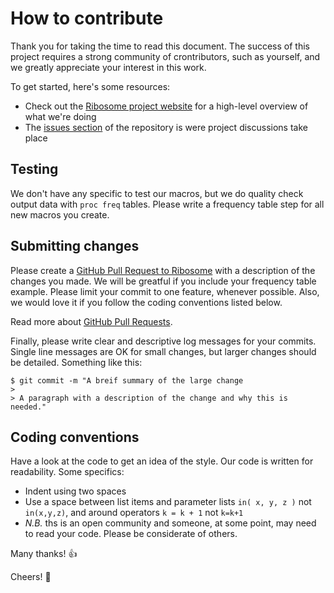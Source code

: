 # How to contribute
Thank you for taking the time to read this document. The success of this project requires a strong community of crontributors, such as yourself, and we greatly appreciate your interest in this work.

To get started, here's some resources:
+ Check out the [Ribosome project website](https://watdurcodegroup.github.io/ribosome/) for a high-level overview of what we're doing
+ The [issues section](https://github.com/WatDurCodeGroup/ribosome/issues) of the repository is were project discussions take place

## Testing
We don't have any specific to test our macros, but we do quality check output data with `proc freq` tables. Please write a frequency table step for all new macros you create.

## Submitting changes
Please create a [GitHub Pull Request to Ribosome](https://github.com/WatDurCodeGroup/ribosome/compare) with a description of the changes you made. We will be greatful if you include your frequency table example. Please limit your commit to one feature, whenever possible. Also, we would love it if you follow the coding conventions listed below.

Read more about [GitHub Pull Requests](https://help.github.com/en/articles/about-pull-requests).

Finally, please write clear and descriptive log messages for your commits. Single line messages are OK for small changes, but larger changes should be detailed. Something like this:
```
$ git commit -m "A breif summary of the large change
>
> A paragraph with a description of the change and why this is needed."
```

## Coding conventions
Have a look at the code to get an idea of the style. Our code is written for readability.
Some specifics:
+ Indent using two spaces
+ Use a space between list items and parameter lists `in( x, y, z )` not `in(x,y,z)`, and around operators `k = k + 1` not `k=k+1`
+ _N.B._ ths is an open community and someone, at some point, may need to read your code. Please be considerate of others.

Many thanks! :thumbsup:

Cheers! :beers:
